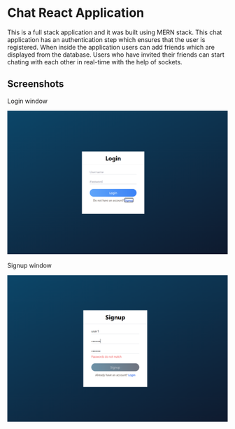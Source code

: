 # Chat React Application

This is a full stack application and it was built using MERN stack.
This chat application has an authentication step which ensures that the user is registered.
When inside the application users can add friends which are displayed from the database.
Users who have invited their friends can start chating with each other in real-time with the help of sockets.

## Screenshots

Login window

![login](./screenshots/login.png)

Signup window

![signup](./screenshots/signup.png)
